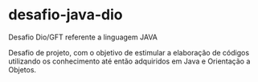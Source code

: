 # desafio-java-dio
Desafio Dio/GFT referente a linguagem JAVA


Desafio de projeto, com o objetivo de estimular a elaboração de códigos utilizando os conhecimento até então adquiridos em Java e Orientação a Objetos.

